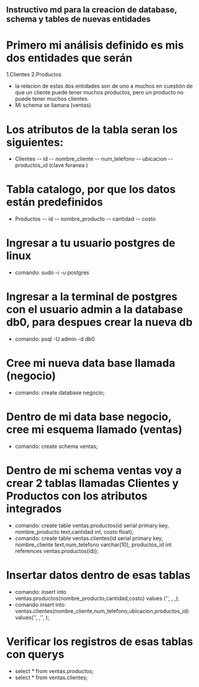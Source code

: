 ## Instructivo md para la creacion de database, schema y tables de nuevas entidades 

# Primero mi análisis definido es mis dos entidades que serán 
1.Clientes
2.Productos 
- la relacion de estas dos entidades son de uno a muchos en cuestión de que un cliente puede tener muchos productos, pero un producto no puede tener muchos clientes.
- Mi schema se llamara (ventas)
# Los atributos de la tabla seran los siguientes:
- Clientes
-- id
-- nombre_cliente
-- num_telefono
-- ubicacion
-- productos_id (clave foranea )

# Tabla catalogo, por que los datos están predefinidos
- Productos
-- id 
-- nombre_producto
-- cantidad
-- costo 

# Ingresar a tu usuario postgres de linux 
- comando: sudo -i -u postgres

# Ingresar a la terminal de postgres con el usuario admin a la database db0, para despues crear la nueva db 
- comando: psql -U admin -d db0

# Cree mi nueva data base llamada (negocio)
- comando: create database negocio;

# Dentro de mi data base negocio, cree mi esquema llamado (ventas)
- comando: create schema ventas;

# Dentro de mi schema ventas voy a crear 2 tablas llamadas Clientes y Productos con los atributos integrados
- comando: create table ventas.productos(id serial primary key, nombre_producto text,cantidad int, costo float);
- comando: create table ventas.clientes(id serial primary key, nombre_cliente text,num_telefono varchar(10), productos_id int references ventas.productos(id));
<!-- varchar es un tipo de dato de texto que define-->

# Insertar datos dentro de esas tablas 
- comando: insert into ventas.productos(nombre_producto,cantidad,costo) values ('', , ,);
- comando insert into ventas.clientes(nombre_cliente,num_telefono,ubicacion,productos_id) values('', ,'', );

# Verificar los registros de esas tablas con querys 
- select * from ventas.productos;
- select * from ventas.clientes;